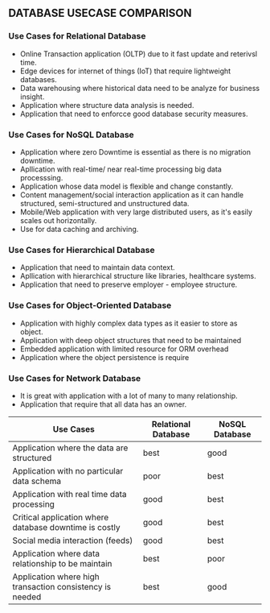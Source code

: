 ## DATABASE USECASE COMPARISON

### Use Cases for Relational Database
- Online Transaction application (OLTP) due to it fast update and reterivsl time.
- Edge devices for internet of things (IoT) that require lightweight databases.
- Data warehousing where historical data need to be analyze for business insight.
- Application where  structure data analysis is needed.
- Application that need to enforcce good database security measures.


### Use Cases for NoSQL Database
- Application where zero Downtime is essential as there is no migration downtime.
- Apllication with real-time/ near real-time processing big data processsing.
- Application whose data model is flexible and change constantly.
- Content management/social interaction application as it can handle structured, semi-structured and unstructured data.
- Mobile/Web application with very large distributed users, as it's easily scales out horizontally.
- Use for data caching and archiving.


### Use Cases for Hierarchical Database
- Application that need to maintain data context.
- Apllication with hierarchical structure like libraries, healthcare systems.
- Application that need to preserve employer - employee structure.


### Use Cases for Object-Oriented Database
- Application with highly complex data types as it easier to store as object.
- Application with deep object structures that need to be maintained
- Embedded application with limited resource for ORM overhead
- Application where the object persistence is require


### Use Cases for Network Database
- It is great with application with a lot of many to many relationship.
- Application that require that all data has an owner.


| Use Cases                                                | Relational Database | NoSQL Database |
|----------------------------------------------------------|---------------------|----------------|
| Application where the data are structured                | best                | good           |
| Application with no particular data schema               | poor                | best           |
| Application with real time data processing               | good                | best           |
| Critical application where database downtime is costly   | good                | best           |
| Social media interaction (feeds)                         | good                | best           |
| Application where data relationship to be maintain       | best                | poor           |
| Application where high transaction consistency is needed | best                | good           |

